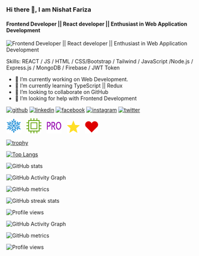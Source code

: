 ### Hi there 👋, I am Nishat Fariza
#### Frontend Developer || React developer || Enthusiast in Web Application Development
![Frontend Developer || React developer || Enthusiast in Web Application Development](https://media-exp1.licdn.com/dms/image/C4D16AQHFEXI_9Vvz8Q/profile-displaybackgroundimage-shrink_350_1400/0/1654632688830?e=1660176000&v=beta&t=EiXOTowfKp7tRqQP4qeLgYed1gHcKihV56v5tHvwKuA)


Skills: REACT / JS / HTML / CSS/Bootstrap / Tailwind / JavaScript /Node.js / Express.js / MongoDB / Firebase / JWT Token

- 🔭 I’m currently working on Web Development. 
- 🌱 I’m currently learning TypeScript || Redux 
- 👯 I’m looking to collaborate on GitHub 
- 🤔 I’m looking for help with Frontend Development 


[<img src='https://cdn.jsdelivr.net/npm/simple-icons@3.0.1/icons/github.svg' alt='github' height='40'>](https://github.com/https://github.com/NishatFariza)  [<img src='https://cdn.jsdelivr.net/npm/simple-icons@3.0.1/icons/linkedin.svg' alt='linkedin' height='40'>](https://www.linkedin.com/in/https://www.linkedin.com/in/nishatfariza//)  [<img src='https://cdn.jsdelivr.net/npm/simple-icons@3.0.1/icons/facebook.svg' alt='facebook' height='40'>](https://www.facebook.com/https://www.facebook.com/nishat.fariza/)  [<img src='https://cdn.jsdelivr.net/npm/simple-icons@3.0.1/icons/instagram.svg' alt='instagram' height='40'>](https://www.instagram.com/https://www.instagram.com/nishatfariza//)  [<img src='https://cdn.jsdelivr.net/npm/simple-icons@3.0.1/icons/twitter.svg' alt='twitter' height='40'>](https://twitter.com/https://twitter.com/FarizaNishat)  

<a href='https://archiveprogram.github.com/'><img src='https://raw.githubusercontent.com/acervenky/animated-github-badges/master/assets/acbadge.gif' width='40' height='40'></a> <a href='https://docs.github.com/en/developers'><img src='https://raw.githubusercontent.com/acervenky/animated-github-badges/master/assets/devbadge.gif' width='40' height='40'></a> <a href='https://github.com/pricing'><img src='https://raw.githubusercontent.com/acervenky/animated-github-badges/master/assets/pro.gif' width='40' height='40'></a> <a href='https://stars.github.com/'><img src='https://raw.githubusercontent.com/acervenky/animated-github-badges/master/assets/starbadge.gif' width='35' height='35'></a> <a href='https://docs.github.com/en/github/supporting-the-open-source-community-with-github-sponsors'><img src='https://raw.githubusercontent.com/acervenky/animated-github-badges/master/assets/sponsorbadge.gif' width='35' height='35'></a> 

[![trophy](https://github-profile-trophy.vercel.app/?username=https://github.com/NishatFariza)](https://github.com/ryo-ma/github-profile-trophy)

[![Top Langs](https://github-readme-stats.vercel.app/api/top-langs/?username=https://github.com/NishatFariza)](https://github.com/anuraghazra/github-readme-stats)

![GitHub stats](https://github-readme-stats.vercel.app/api?username=https://github.com/NishatFariza&show_icons=true&count_private=true)  

![GitHub Activity Graph](https://activity-graph.herokuapp.com/graph?username=https://github.com/NishatFariza)  

![GitHub metrics](https://metrics.lecoq.io/https://github.com/NishatFariza)  

![GitHub streak stats](https://github-readme-streak-stats.herokuapp.com/?user=https://github.com/NishatFariza)  

![Profile views](https://gpvc.arturio.dev/NishatFariza)  



![GitHub Activity Graph](https://activity-graph.herokuapp.com/graph?username=NishatFariza)  

![GitHub metrics](https://metrics.lecoq.io/NishatFariza)  

![Profile views](https://gpvc.arturio.dev/NishatFariza) 
